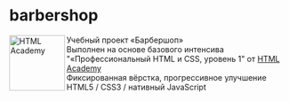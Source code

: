 # barbershop
<img src="https://up.htmlacademy.ru/static/img/intensive/htmlcss/logo-for-github-2.png" align="left" width="100" height="100" alt="HTML Academy">

Учебный проект «Барбершоп»<br>
Выполнен на основе базового интенсива "«Профессиональный HTML и CSS, уровень 1" от <a href="https://htmlacademy.ru" target="_blank">HTML Academy</a><br>
Фиксированная вёрстка, прогрессивное улучшение<br>
HTML5 / CSS3 / нативный JavaScript
